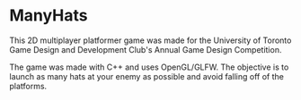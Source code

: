 # ManyHats

This 2D multiplayer platformer game was made for the University of Toronto Game Design and Development Club's Annual Game Design Competition.

The game was made with C++ and uses OpenGL/GLFW.  The objective is to launch as many hats at your enemy as possible and avoid falling off of the platforms.
